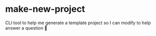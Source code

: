# make-new-project
CLI tool to help me generate a template project so I can modify to help answer a question 🎉
